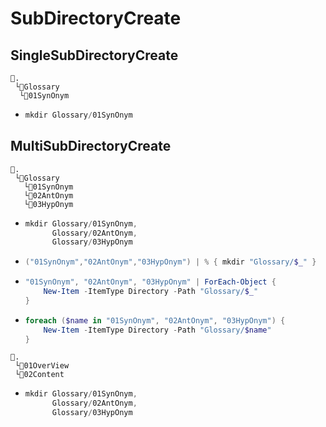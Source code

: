 # SubDirectoryCreate
## SingleSubDirectoryCreate
```
📌.
 └📁Glossary
  └📁01SynOnym
```
- ```ps1
  mkdir Glossary/01SynOnym
  ```

## MultiSubDirectoryCreate
```
📌.
 └📁Glossary
   └📁01SynOnym
   └📁02AntOnym
   └📁03HypOnym
```
- ```ps1
  mkdir Glossary/01SynOnym,
        Glossary/02AntOnym,
        Glossary/03HypOnym
  ```
- ```ps1
  ("01SynOnym","02AntOnym","03HypOnym") | % { mkdir "Glossary/$_" }
  ```
- ```ps1
  "01SynOnym", "02AntOnym", "03HypOnym" | ForEach-Object {
      New-Item -ItemType Directory -Path "Glossary/$_"
  }
  ```
- ```ps1
  foreach ($name in "01SynOnym", "02AntOnym", "03HypOnym") {
      New-Item -ItemType Directory -Path "Glossary/$name"
  }
  ```
```
📌.
 └📁01OverView
 └📁02Content
```
- ```ps1
  mkdir Glossary/01SynOnym,
        Glossary/02AntOnym,
        Glossary/03HypOnym
  ```